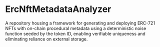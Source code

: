 # ErcNftMetadataAnalyzer
A repository housing a framework for generating and deploying ERC-721 NFTs with on-chain procedural metadata using a deterministic noise function seeded by the token ID, enabling verifiable uniqueness and eliminating reliance on external storage.
